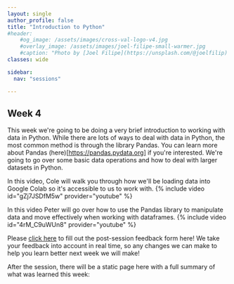 ```yaml
---
layout: single
author_profile: false
title: "Introduction to Python"
#header:
    #og_image: /assets/images/cross-val-logo-v4.jpg
    #overlay_image: /assets/images/joel-filipe-small-warmer.jpg
    #caption: "Photo by [Joel Filipe](https://unsplash.com/@joelfilip) on [Unsplash](https://unsplash.com)"
classes: wide

sidebar:
  nav: "sessions"

---
```


## Week 4
This week we're going to be doing a very brief introduction to working with data in Python. While there are lots of ways to deal with data in Python, the most common method is through the library Pandas. You can learn more about Pandas (here)[https://pandas.pydata.org] if you're interested.  We're going to go over some basic data operations and how to deal with larger datasets in Python.

In this video, Cole will walk you through how we'll be loading data into Google Colab so it's accessible to us to work with.
{% include video id="gZj7JSDfM5w" provider="youtube" %}

In this video Peter will go over how to use the Pandas library to manipulate data and move effectively when working with dataframes.
{% include video id="4rM_C9uWUn8" provider="youtube" %}


Please [click here](https://forms.gle/73FqUaYs1jnGogp26) to fill out the post-session feedback form here! We take your feedback into account in real time, so any changes we can make to help you learn better next week we will make!


After the session, there will be a static page here with a full summary of what was learned this week:
